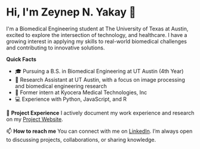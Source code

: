 # Hi, I'm Zeynep N. Yakay 👋

I'm a Biomedical Engineering student at The University of Texas at Austin, excited to explore the intersection of technology, and healthcare. I have a growing interest in applying my skills to real-world biomedical challenges and contributing to innovative solutions.

**Quick Facts**
- 🎓 Pursuing a B.S. in Biomedical Engineering at UT Austin (4th Year)
- 🔬 Research Assistant at UT Austin, with a focus on image processing and biomedical engineering research
- 💼 Former intern at Kyocera Medical Technologies, Inc
- 💻 Experience with Python, JavaScript, and R

🌟 **Project Experience**
I actively document my work experience and research on my [Project Website](https://sites.google.com/view/zeynepnyakay/projects).

📫 **How to reach me**
You can connect with me on [LinkedIn](https://www.linkedin.com/in/zeynep-yakay/). I’m always open to discussing projects, collaborations, or sharing knowledge.
